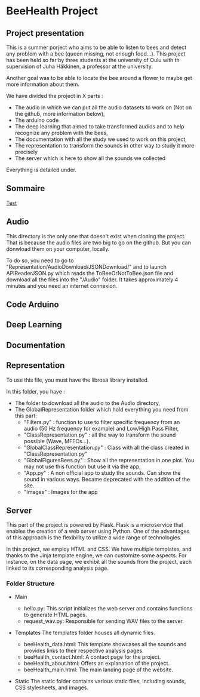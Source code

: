 # BeeHealth Project
## Project presentation
This is a summer porject who aims to be able to listen to bees and detect any problem with a bee (queen missing, not enough food...). This project has been held so far by three students at the university of Oulu with th supervision of Juha Häkkinen, a professor at the university. 

Another goal was to be able to locate the bee around a flower to maybe get more information about them.

We have divided the project in X parts : 
- The audio in which we can put all the audio datasets to work on (Not on the github, more information below),
- The arduino code
- The deep learning that aimed to take transformed audios and to help recognize any problem with the bees,
- The documentation with all the study we used to work on this project,
- The representation to transform the sounds in other way to study it more precisely
- The server which is here to show all the sounds we collected

Everything is detailed under.

## Sommaire
[Test](#audio)


## Audio
This directory is the only one that doesn't exist when cloning the project. That is because the audio files are two big to go on the github. But you can donwload them on your computer, locally. 

To do so, you need to go to "Representation/AudioDownload/JSONDownload/" and to launch APIReaderJSON.py which reads the ToBeeOrNotToBee.json file and download all the files into the "/Audio" folder. It takes approximately 4 minutes and you need an internet connexion.


## Code Arduino


## Deep Learning


## Documentation


## Representation
To use this file, you must have the librosa library installed.

In this folder, you have :
- The folder to download all the audio to the Audio directory,
- The GlobalRepresentation folder which hold everything you need from this part:
    - "Filters.py" : function to use to filter specific frequency from an audio (50 Hz frequency for example) and Low/High Pass Filter,
    - "ClassRepresentation.py" : all the way to transform the sound possible (Wave, MFFCs...). 
    - "GlobalClassRepresentation.py" : Class with all the class created in "ClassRepresentation.py"
    - "GlobalFiguresBees.py" : Show all the representation in one plot. You may not use this function but use it via the app,
    - "App.py" : A non official app to study the sounds. Can show the sound in various ways. Became deprecated with the addition of the site.
    - "Images" : Images for the app

## Server
This part of the project is powered by Flask. Flask is a microservice that enables the creation of a web server using Python. One of the advantages of this approach is the flexibility to utilize a wide range of technologies.

In this project, we employ HTML and CSS. We have multiple templates, and thanks to the Jinja template engine, we can customize some aspects. For instance, on the data page, we exhibit all the sounds from the project, each linked to its corresponding analysis page.

### Folder Structure
- Main
    - hello.py: This script initializes the web server and contains functions to generate HTML pages.
    - request_wav.py: Responsible for sending WAV files to the server.

- Templates
The templates folder houses all dynamic files.
    - beeHealth_data.html: This template showcases all the sounds and provides links to their respective analysis pages.
    - beeHealth_contact.html: A contact page for the project.
    - beeHealth_about.html: Offers an explanation of the project.
    - beeHealth_main.html: The main landing page of the website.

- Static
The static folder contains various static files, including sounds, CSS stylesheets, and images. 
